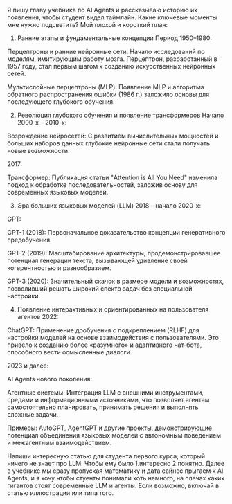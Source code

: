 Я пишу главу учебника по AI Agents и рассказываю историю их появления, чтобы студент видел таймлайн. Какие ключевые моменты мне нужно подсветить? Мой плохой и короткий план: 

1. Ранние этапы и фундаментальные концепции
Период 1950–1980:

Перцептроны и ранние нейронные сети:
Начало исследований по моделям, имитирующим работу мозга. Перцептрон, разработанный в 1957 году, стал первым шагом к созданию искусственных нейронных сетей.

Мультислойные перцептроны (MLP):
Появление MLP и алгоритма обратного распространения ошибки (1986 г.) заложило основы для последующего глубокого обучения.

2. Революция глубокого обучения и появление трансформеров
Начало 2000-х – 2010-х:

Возрождение нейросетей:
С развитием вычислительных мощностей и больших наборов данных глубокие нейронные сети стали получать новые возможности.

2017:

Трансформер:
Публикация статьи "Attention is All You Need" изменила подход к обработке последовательностей, заложив основу для современных языковых моделей.

3. Эра больших языковых моделей (LLM)
2018 – начало 2020-х:

GPT:

GPT-1 (2018): Первоначальное доказательство концепции генеративного предобучения.

GPT-2 (2019): Масштабирование архитектуры, продемонстрировавшее потенциал генерации текста, вызывающей удивление своей когерентностью и разнообразием.

GPT-3 (2020): Значительный скачок в размере модели и возможностях, позволивший решать широкий спектр задач без специальной настройки.

4. Появление интерактивных и ориентированных на пользователя агентов
2022:

ChatGPT:
Применение дообучения с подкреплением (RLHF) для настройки моделей на основе взаимодействия с пользователями. Это привело к созданию более «разумного» и адаптивного чат-бота, способного вести осмысленные диалоги.

2023 и далее:

AI Agents нового поколения:

Агентные системы: Интеграция LLM с внешними инструментами, средами и информационными источниками, что позволяет агентам самостоятельно планировать, принимать решения и выполнять сложные задачи.

Примеры: AutoGPT, AgentGPT и другие проекты, демонстрирующие потенциал объединения языковых моделей с автономным поведением и межагентным взаимодействием.

Напиши интересную статью для студента первого курса, который ничего не знает про LLM. Чтобы ему было 1.интересно 2.понятно. Далее в учебнике мы сразу пропуская математику и дата сайнес прыгаем к AI Agents, и я хочу чтобы стуенты понимали хоть немного, на плечах каких гигантов стоят современные LLM и агенты. Если возможно, включай в статью иллюстрации или типа того.